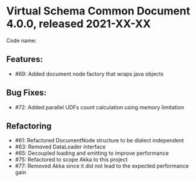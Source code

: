 # Virtual Schema Common Document 4.0.0, released 2021-XX-XX

Code name:

## Features:

* #69: Added document node factory that wraps java objects

## Bug Fixes:

* #72: Added parallel UDFs count calculation using memory limitation

## Refactoring

* #61: Refactored DocumentNode structure to be dialect independent
* #63: Removed DataLoader interface
* #65: Decoupled loading and emitting to improve performance
* #75: Refactored to scope Akka to this project
* #77: Removed Akka since it did not lead to the expected performance gain
